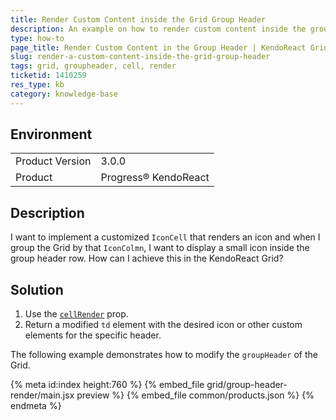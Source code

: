 ```yaml
---
title: Render Custom Content inside the Grid Group Header
description: An example on how to render custom content inside the group header of the KendoReact Grid.
type: how-to
page_title: Render Custom Content in the Group Header | KendoReact Grid
slug: render-a-custom-content-inside-the-grid-group-header
tags: grid, groupheader, cell, render
ticketid: 1410259
res_type: kb
category: knowledge-base
---
```


## Environment

<table>
    <tbody>
	    <tr>
	    	<td>Product Version</td>
	    	<td>3.0.0</td>
	    </tr>
	    <tr>
	    	<td>Product</td>
	    	<td>Progress® KendoReact</td>
	    </tr>
    </tbody>
</table>


## Description

I want to implement a customized `IconCell` that renders an icon and when I group the Grid by that `IconColmn`, I want to display a small icon inside the group header row. How can I achieve this in the KendoReact Grid?

## Solution

1. Use the [`cellRender`](https://www.telerik.com/kendo-react-ui/components/grid/api/GridProps/#toc-cellrender) prop.
1. Return a modified `td` element with the desired icon or other custom elements for the specific header.

The following example demonstrates how to modify the `groupHeader` of the Grid.

{% meta id:index height:760 %}
{% embed_file grid/group-header-render/main.jsx preview %}
{% embed_file common/products.json %}
{% endmeta %}
